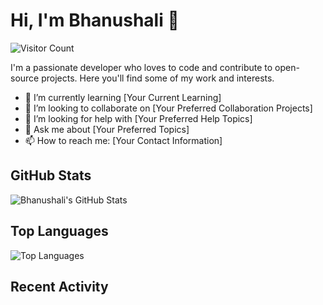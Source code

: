 # Hi, I'm Bhanushali 👋

![Visitor Count](https://profile-counter.glitch.me/mr-bhanushali03/count.svg)

I'm a passionate developer who loves to code and contribute to open-source projects. Here you'll find some of my work and interests.

- 🌱 I’m currently learning [Your Current Learning]
- 👯 I’m looking to collaborate on [Your Preferred Collaboration Projects]
- 🤔 I’m looking for help with [Your Preferred Help Topics]
- 💬 Ask me about [Your Preferred Topics]
- 📫 How to reach me: [Your Contact Information]

## GitHub Stats

![Bhanushali's GitHub Stats](https://github-readme-stats.vercel.app/api?username=mr-bhanushali03&show_icons=true&theme=radical)

## Top Languages

![Top Languages](https://github-readme-stats.vercel.app/api/top-langs/?username=mr-bhanushali03&layout=compact&theme=radical)

## Recent Activity

<!--START_SECTION:activity-->
<!--END_SECTION:activity-->
